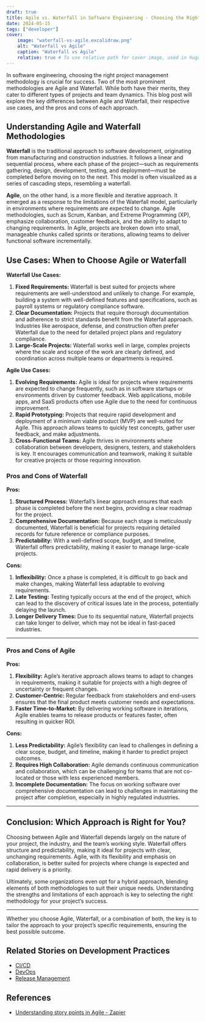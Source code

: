 ```yaml
---
draft: true
title: Agile vs. Waterfall in Software Engineering - Choosing the Right Approach for Your Project
date: 2024-05-15
tags: ["developer"]
cover:
    image: "waterfall-vs-agile.excalidraw.png"
    alt: "Waterfall vs Agile"
    caption: "Waterfall vs Agile"
    relative: true # To use relative path for cover image, used in hugo Page-bundles
---
```


In software engineering, choosing the right project management methodology is crucial for success. Two of the most prominent methodologies are Agile and Waterfall. While both have their merits, they cater to different types of projects and team dynamics. This blog post will explore the key differences between Agile and Waterfall, their respective use cases, and the pros and cons of each approach.

## Understanding Agile and Waterfall Methodologies

**Waterfall** is the traditional approach to software development, originating from manufacturing and construction industries. It follows a linear and sequential process, where each phase of the project—such as requirements gathering, design, development, testing, and deployment—must be completed before moving on to the next. This model is often visualized as a series of cascading steps, resembling a waterfall.

**Agile**, on the other hand, is a more flexible and iterative approach. It emerged as a response to the limitations of the Waterfall model, particularly in environments where requirements are expected to change. Agile methodologies, such as Scrum, Kanban, and Extreme Programming (XP), emphasize collaboration, customer feedback, and the ability to adapt to changing requirements. In Agile, projects are broken down into small, manageable chunks called sprints or iterations, allowing teams to deliver functional software incrementally.

## Use Cases: When to Choose Agile or Waterfall

**Waterfall Use Cases:**

1. **Fixed Requirements:** Waterfall is best suited for projects where requirements are well-understood and unlikely to change. For example, building a system with well-defined features and specifications, such as payroll systems or regulatory compliance software.
2. **Clear Documentation:** Projects that require thorough documentation and adherence to strict standards benefit from the Waterfall approach. Industries like aerospace, defense, and construction often prefer Waterfall due to the need for detailed project plans and regulatory compliance.
3. **Large-Scale Projects:** Waterfall works well in large, complex projects where the scale and scope of the work are clearly defined, and coordination across multiple teams or departments is required.

**Agile Use Cases:**

1. **Evolving Requirements:** Agile is ideal for projects where requirements are expected to change frequently, such as in software startups or environments driven by customer feedback. Web applications, mobile apps, and SaaS products often use Agile due to the need for continuous improvement.
2. **Rapid Prototyping:** Projects that require rapid development and deployment of a minimum viable product (MVP) are well-suited for Agile. This approach allows teams to quickly test concepts, gather user feedback, and make adjustments.
3. **Cross-Functional Teams:** Agile thrives in environments where collaboration between developers, designers, testers, and stakeholders is key. It encourages communication and teamwork, making it suitable for creative projects or those requiring innovation.

### Pros and Cons of Waterfall

**Pros:**

1. **Structured Process:** Waterfall’s linear approach ensures that each phase is completed before the next begins, providing a clear roadmap for the project.
2. **Comprehensive Documentation:** Because each stage is meticulously documented, Waterfall is beneficial for projects requiring detailed records for future reference or compliance purposes.
3. **Predictability:** With a well-defined scope, budget, and timeline, Waterfall offers predictability, making it easier to manage large-scale projects.

**Cons:**

1. **Inflexibility:** Once a phase is completed, it is difficult to go back and make changes, making Waterfall less adaptable to evolving requirements.
2. **Late Testing:** Testing typically occurs at the end of the project, which can lead to the discovery of critical issues late in the process, potentially delaying the launch.
3. **Longer Delivery Times:** Due to its sequential nature, Waterfall projects can take longer to deliver, which may not be ideal in fast-paced industries.

---

### Pros and Cons of Agile

**Pros:**

1. **Flexibility:** Agile’s iterative approach allows teams to adapt to changes in requirements, making it suitable for projects with a high degree of uncertainty or frequent changes.
2. **Customer-Centric:** Regular feedback from stakeholders and end-users ensures that the final product meets customer needs and expectations.
3. **Faster Time-to-Market:** By delivering working software in iterations, Agile enables teams to release products or features faster, often resulting in quicker ROI.

**Cons:**

1. **Less Predictability:** Agile’s flexibility can lead to challenges in defining a clear scope, budget, and timeline, making it harder to predict project outcomes.
2. **Requires High Collaboration:** Agile demands continuous communication and collaboration, which can be challenging for teams that are not co-located or those with less experienced members.
3. **Incomplete Documentation:** The focus on working software over comprehensive documentation can lead to challenges in maintaining the project after completion, especially in highly regulated industries.

---

## Conclusion: Which Approach is Right for You?

Choosing between Agile and Waterfall depends largely on the nature of your project, the industry, and the team’s working style. Waterfall offers structure and predictability, making it ideal for projects with clear, unchanging requirements. Agile, with its flexibility and emphasis on collaboration, is better suited for projects where change is expected and rapid delivery is a priority.

Ultimately, some organizations even opt for a hybrid approach, blending elements of both methodologies to suit their unique needs. Understanding the strengths and limitations of each approach is key to selecting the right methodology for your project’s success.

---

Whether you choose Agile, Waterfall, or a combination of both, the key is to tailor the approach to your project’s specific requirements, ensuring the best possible outcome.

## Related Stories on Development Practices

- [CI/CD](../dev-practice_ci-cd/index.md)
- [DevOps](../dev-practice_devops/index.md)
- [Release Management](../dev-practice_release-management/index.md)

## References

- [Understanding story points in Agile - Zapier](../../../../../50.archive-articles/2024/Understanding%20story%20points%20in%20Agile%20-%20Zapier.md)
